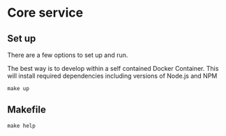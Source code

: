 # Core service

## Set up

There are a few options to set up and run.

The best way is to develop within a self contained Docker Container. This will install required dependencies including versions of Node.js and NPM

`make up`

## Makefile

`make help`
